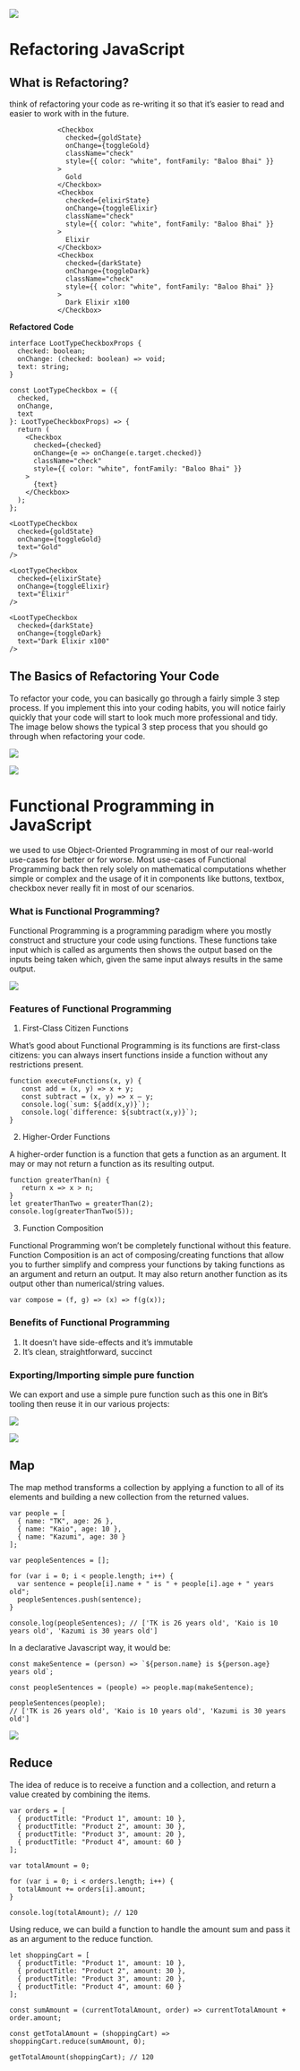 ![](https://res.cloudinary.com/practicaldev/image/fetch/s--1PYboN3f--/c_imagga_scale,f_auto,fl_progressive,h_420,q_auto,w_1000/https://res.cloudinary.com/practicaldev/image/fetch/s--axNtCB_Z--/c_imagga_scale%2Cf_auto%2Cfl_progressive%2Ch_420%2Cq_auto%2Cw_1000/https://thepracticaldev.s3.amazonaws.com/i/3f7gqqfk3v7h3tuymjqb.png)

# Refactoring JavaScript

## What is Refactoring?

think of refactoring your code as re-writing it so that it’s easier to read and easier to work with in the future.

```
            <Checkbox
              checked={goldState}
              onChange={toggleGold}
              className="check"
              style={{ color: "white", fontFamily: "Baloo Bhai" }}
            >
              Gold
            </Checkbox>
            <Checkbox
              checked={elixirState}
              onChange={toggleElixir}
              className="check"
              style={{ color: "white", fontFamily: "Baloo Bhai" }}
            >
              Elixir
            </Checkbox>
            <Checkbox
              checked={darkState}
              onChange={toggleDark}
              className="check"
              style={{ color: "white", fontFamily: "Baloo Bhai" }}
            >
              Dark Elixir x100
            </Checkbox>
```

**Refactored Code**

```
interface LootTypeCheckboxProps {
  checked: boolean;
  onChange: (checked: boolean) => void;
  text: string;
}

const LootTypeCheckbox = ({
  checked,
  onChange,
  text
}: LootTypeCheckboxProps) => {
  return (
    <Checkbox
      checked={checked}
      onChange={e => onChange(e.target.checked)}
      className="check"
      style={{ color: "white", fontFamily: "Baloo Bhai" }}
    >
      {text}
    </Checkbox>
  );
};

<LootTypeCheckbox
  checked={goldState}
  onChange={toggleGold}
  text="Gold"
/>

<LootTypeCheckbox
  checked={elixirState}
  onChange={toggleElixir}
  text="Elixir"
/>

<LootTypeCheckbox
  checked={darkState}
  onChange={toggleDark}
  text="Dark Elixir x100"
/>
```

## The Basics of Refactoring Your Code

To refactor your code, you can basically go through a fairly simple 3 step process. If you implement this into your coding habits, you will notice fairly quickly that your code will start to look much more professional and tidy. The image below shows the typical 3 step process that you should go through when refactoring your code.

![](https://miro.medium.com/max/1024/1*Xdo4SwpW5ztpjG7ObLB0TA.png)




![](https://cdn-images-1.medium.com/max/1024/1*nCX6bsSNUF_v2hFKgnaQIA.png)

# Functional Programming in JavaScript

we used to use Object-Oriented Programming in most of our real-world use-cases for better or for worse. Most use-cases of Functional Programming back then rely solely on mathematical computations whether simple or complex and the usage of it in components like buttons, textbox, checkbox never really fit in most of our scenarios.

### What is Functional Programming?

Functional Programming is a programming paradigm where you mostly construct and structure your code using functions. These functions take input which is called as arguments then shows the output based on the inputs being taken which, given the same input always results in the same output.


![](https://encrypted-tbn0.gstatic.com/images?q=tbn%3AANd9GcRta6yPSgpNyRUTucf6Q5pdltpkexx1dClssQ&usqp=CAU)

### Features of Functional Programming

1. First-Class Citizen Functions

What’s good about Functional Programming is its functions are first-class citizens: you can always insert functions inside a function without any restrictions present.

```
function executeFunctions(x, y) {
   const add = (x, y) => x + y;
   const subtract = (x, y) => x — y;
   console.log(`sum: ${add(x,y)}`);
   console.log(`difference: ${subtract(x,y)}`);
}
```

2. Higher-Order Functions

A higher-order function is a function that gets a function as an argument. It may or may not return a function as its resulting output.

```
function greaterThan(n) {
   return x => x > n;
}
let greaterThanTwo = greaterThan(2);
console.log(greaterThanTwo(5));
```

3. Function Composition

Functional Programming won’t be completely functional without this feature. Function Composition is an act of composing/creating functions that allow you to further simplify and compress your functions by taking functions as an argument and return an output. It may also return another function as its output other than numerical/string values.

```
var compose = (f, g) => (x) => f(g(x));
```

### Benefits of Functional Programming
1. It doesn’t have side-effects and it’s immutable
2. It’s clean, straightforward, succinct


### Exporting/Importing simple pure function
We can export and use a simple pure function such as this one in Bit’s tooling then reuse it in our various projects:

![](https://miro.medium.com/max/1166/1*SnXQW4i_l23wr7d9Qz52Ww.png)


![](https://www.tutsmake.com/wp-content/uploads/2020/05/JavaScript-Array-map.jpeg)

## Map
The map method transforms a collection by applying a function to all of its elements and building a new collection from the returned values.

```
var people = [
  { name: "TK", age: 26 },
  { name: "Kaio", age: 10 },
  { name: "Kazumi", age: 30 }
];

var peopleSentences = [];

for (var i = 0; i < people.length; i++) {
  var sentence = people[i].name + " is " + people[i].age + " years old";
  peopleSentences.push(sentence);
}

console.log(peopleSentences); // ['TK is 26 years old', 'Kaio is 10 years old', 'Kazumi is 30 years old']
```

In a declarative Javascript way, it would be:

```
const makeSentence = (person) => `${person.name} is ${person.age} years old`;

const peopleSentences = (people) => people.map(makeSentence);
  
peopleSentences(people);
// ['TK is 26 years old', 'Kaio is 10 years old', 'Kazumi is 30 years old']
```

![](https://cdn.javascripttutorial.net/wp-content/uploads/2016/08/JavaScript-array-reduce-vs-reduceRight.png)

## Reduce

The idea of reduce is to receive a function and a collection, and return a value created by combining the items.

```
var orders = [
  { productTitle: "Product 1", amount: 10 },
  { productTitle: "Product 2", amount: 30 },
  { productTitle: "Product 3", amount: 20 },
  { productTitle: "Product 4", amount: 60 }
];

var totalAmount = 0;

for (var i = 0; i < orders.length; i++) {
  totalAmount += orders[i].amount;
}

console.log(totalAmount); // 120
```

Using reduce, we can build a function to handle the amount sum and pass it as an argument to the reduce function.


```
let shoppingCart = [
  { productTitle: "Product 1", amount: 10 },
  { productTitle: "Product 2", amount: 30 },
  { productTitle: "Product 3", amount: 20 },
  { productTitle: "Product 4", amount: 60 }
];

const sumAmount = (currentTotalAmount, order) => currentTotalAmount + order.amount;

const getTotalAmount = (shoppingCart) => shoppingCart.reduce(sumAmount, 0);

getTotalAmount(shoppingCart); // 120
```